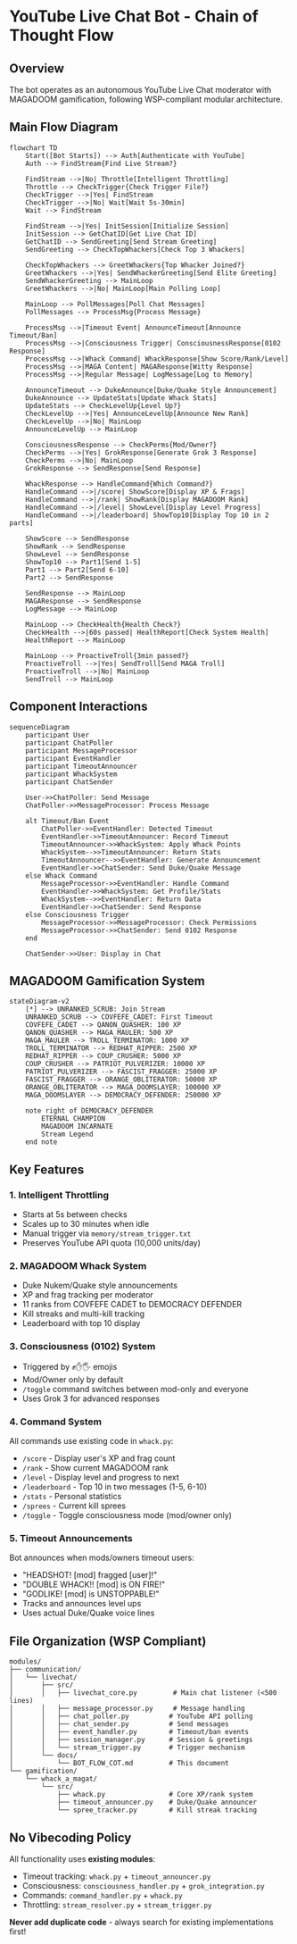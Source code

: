 # YouTube Live Chat Bot - Chain of Thought Flow

## Overview
The bot operates as an autonomous YouTube Live Chat moderator with MAGADOOM gamification, following WSP-compliant modular architecture.

## Main Flow Diagram

```mermaid
flowchart TD
    Start([Bot Starts]) --> Auth[Authenticate with YouTube]
    Auth --> FindStream{Find Live Stream?}
    
    FindStream -->|No| Throttle[Intelligent Throttling]
    Throttle --> CheckTrigger{Check Trigger File?}
    CheckTrigger -->|Yes| FindStream
    CheckTrigger -->|No| Wait[Wait 5s-30min]
    Wait --> FindStream
    
    FindStream -->|Yes| InitSession[Initialize Session]
    InitSession --> GetChatID[Get Live Chat ID]
    GetChatID --> SendGreeting[Send Stream Greeting]
    SendGreeting --> CheckTopWhackers[Check Top 3 Whackers]
    
    CheckTopWhackers --> GreetWhackers{Top Whacker Joined?}
    GreetWhackers -->|Yes| SendWhackerGreeting[Send Elite Greeting]
    SendWhackerGreeting --> MainLoop
    GreetWhackers -->|No| MainLoop[Main Polling Loop]
    
    MainLoop --> PollMessages[Poll Chat Messages]
    PollMessages --> ProcessMsg{Process Message}
    
    ProcessMsg -->|Timeout Event| AnnounceTimeout[Announce Timeout/Ban]
    ProcessMsg -->|Consciousness Trigger| ConsciousnessResponse[0102 Response]
    ProcessMsg -->|Whack Command| WhackResponse[Show Score/Rank/Level]
    ProcessMsg -->|MAGA Content| MAGAResponse[Witty Response]
    ProcessMsg -->|Regular Message| LogMessage[Log to Memory]
    
    AnnounceTimeout --> DukeAnnounce[Duke/Quake Style Announcement]
    DukeAnnounce --> UpdateStats[Update Whack Stats]
    UpdateStats --> CheckLevelUp{Level Up?}
    CheckLevelUp -->|Yes| AnnounceLevelUp[Announce New Rank]
    CheckLevelUp -->|No| MainLoop
    AnnounceLevelUp --> MainLoop
    
    ConsciousnessResponse --> CheckPerms{Mod/Owner?}
    CheckPerms -->|Yes| GrokResponse[Generate Grok 3 Response]
    CheckPerms -->|No| MainLoop
    GrokResponse --> SendResponse[Send Response]
    
    WhackResponse --> HandleCommand{Which Command?}
    HandleCommand -->|/score| ShowScore[Display XP & Frags]
    HandleCommand -->|/rank| ShowRank[Display MAGADOOM Rank]
    HandleCommand -->|/level| ShowLevel[Display Level Progress]
    HandleCommand -->|/leaderboard| ShowTop10[Display Top 10 in 2 parts]
    
    ShowScore --> SendResponse
    ShowRank --> SendResponse
    ShowLevel --> SendResponse
    ShowTop10 --> Part1[Send 1-5]
    Part1 --> Part2[Send 6-10]
    Part2 --> SendResponse
    
    SendResponse --> MainLoop
    MAGAResponse --> SendResponse
    LogMessage --> MainLoop
    
    MainLoop --> CheckHealth{Health Check?}
    CheckHealth -->|60s passed| HealthReport[Check System Health]
    HealthReport --> MainLoop
    
    MainLoop --> ProactiveTroll{3min passed?}
    ProactiveTroll -->|Yes| SendTroll[Send MAGA Troll]
    ProactiveTroll -->|No| MainLoop
    SendTroll --> MainLoop
```

## Component Interactions

```mermaid
sequenceDiagram
    participant User
    participant ChatPoller
    participant MessageProcessor
    participant EventHandler
    participant TimeoutAnnouncer
    participant WhackSystem
    participant ChatSender
    
    User->>ChatPoller: Send Message
    ChatPoller->>MessageProcessor: Process Message
    
    alt Timeout/Ban Event
        ChatPoller->>EventHandler: Detected Timeout
        EventHandler->>TimeoutAnnouncer: Record Timeout
        TimeoutAnnouncer->>WhackSystem: Apply Whack Points
        WhackSystem-->>TimeoutAnnouncer: Return Stats
        TimeoutAnnouncer-->>EventHandler: Generate Announcement
        EventHandler->>ChatSender: Send Duke/Quake Message
    else Whack Command
        MessageProcessor->>EventHandler: Handle Command
        EventHandler->>WhackSystem: Get Profile/Stats
        WhackSystem-->>EventHandler: Return Data
        EventHandler->>ChatSender: Send Response
    else Consciousness Trigger
        MessageProcessor->>MessageProcessor: Check Permissions
        MessageProcessor->>ChatSender: Send 0102 Response
    end
    
    ChatSender->>User: Display in Chat
```

## MAGADOOM Gamification System

```mermaid
stateDiagram-v2
    [*] --> UNRANKED_SCRUB: Join Stream
    UNRANKED_SCRUB --> COVFEFE_CADET: First Timeout
    COVFEFE_CADET --> QANON_QUASHER: 100 XP
    QANON_QUASHER --> MAGA_MAULER: 500 XP
    MAGA_MAULER --> TROLL_TERMINATOR: 1000 XP
    TROLL_TERMINATOR --> REDHAT_RIPPER: 2500 XP
    REDHAT_RIPPER --> COUP_CRUSHER: 5000 XP
    COUP_CRUSHER --> PATRIOT_PULVERIZER: 10000 XP
    PATRIOT_PULVERIZER --> FASCIST_FRAGGER: 25000 XP
    FASCIST_FRAGGER --> ORANGE_OBLITERATOR: 50000 XP
    ORANGE_OBLITERATOR --> MAGA_DOOMSLAYER: 100000 XP
    MAGA_DOOMSLAYER --> DEMOCRACY_DEFENDER: 250000 XP
    
    note right of DEMOCRACY_DEFENDER
        ETERNAL CHAMPION
        MAGADOOM INCARNATE
        Stream Legend
    end note
```

## Key Features

### 1. **Intelligent Throttling**
- Starts at 5s between checks
- Scales up to 30 minutes when idle
- Manual trigger via `memory/stream_trigger.txt`
- Preserves YouTube API quota (10,000 units/day)

### 2. **MAGADOOM Whack System**
- Duke Nukem/Quake style announcements
- XP and frag tracking per moderator
- 11 ranks from COVFEFE CADET to DEMOCRACY DEFENDER
- Kill streaks and multi-kill tracking
- Leaderboard with top 10 display

### 3. **Consciousness (0102) System**
- Triggered by ✊✋🖐️ emojis
- Mod/Owner only by default
- `/toggle` command switches between mod-only and everyone
- Uses Grok 3 for advanced responses

### 4. **Command System**
All commands use existing code in `whack.py`:
- `/score` - Display user's XP and frag count
- `/rank` - Show current MAGADOOM rank
- `/level` - Display level and progress to next
- `/leaderboard` - Top 10 in two messages (1-5, 6-10)
- `/stats` - Personal statistics
- `/sprees` - Current kill sprees
- `/toggle` - Toggle consciousness mode (mod/owner only)

### 5. **Timeout Announcements**
Bot announces when mods/owners timeout users:
- "HEADSHOT! [mod] fragged [user]!"
- "DOUBLE WHACK!! [mod] is ON FIRE!"
- "GODLIKE! [mod] is UNSTOPPABLE!"
- Tracks and announces level ups
- Uses actual Duke/Quake voice lines

## File Organization (WSP Compliant)

```
modules/
├── communication/
│   └── livechat/
│       ├── src/
│       │   ├── livechat_core.py         # Main chat listener (<500 lines)
│       │   ├── message_processor.py     # Message handling
│       │   ├── chat_poller.py          # YouTube API polling
│       │   ├── chat_sender.py          # Send messages
│       │   ├── event_handler.py        # Timeout/ban events
│       │   ├── session_manager.py      # Session & greetings
│       │   └── stream_trigger.py       # Trigger mechanism
│       └── docs/
│           └── BOT_FLOW_COT.md         # This document
└── gamification/
    └── whack_a_magat/
        └── src/
            ├── whack.py                # Core XP/rank system
            ├── timeout_announcer.py    # Duke/Quake announcer
            └── spree_tracker.py        # Kill streak tracking
```

## No Vibecoding Policy

All functionality uses **existing modules**:
- Timeout tracking: `whack.py` + `timeout_announcer.py`
- Consciousness: `consciousness_handler.py` + `grok_integration.py`
- Commands: `command_handler.py` + `whack.py`
- Throttling: `stream_resolver.py` + `stream_trigger.py`

**Never add duplicate code** - always search for existing implementations first!